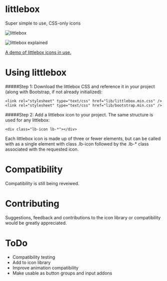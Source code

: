 # littlebox
Super simple to use, CSS-only icons

![littlebox](http://littlebox.cabmaddux.com/lib/lblogoPNG.png "littlebox logo")

![littlebox explained](http://littlebox.cabmaddux.com/lib/lbexplained.png "littlebox explained")

[A demo of littlebox icons in use.](http://littlebox.cabmaddux.com "littlebox")

# Using littlebox

#####Step 1: Download the littlebox CSS and reference it in your project (along with Bootstrap, if not already initialized):
```
<link rel="stylesheet" type="text/css" href="lib/littlebox.min.css" />
<link rel="stylesheet" type="text/css" href="lib/bootstrap.min.css" />
```

#####Step 2: Add a littlebox icon to your project. The same structure is used for any littlebox:
```
<div class="lb-icon lb-*"></div>
```

Each littlebox icon is made up of three or fewer elements, but can be called with as a single element with class .lb-icon followed by the .lb-* class associated with the requested icon.

# Compatibility
Compatibility is still being reveiwed. 

# Contributing
Suggestions, feedback and contributions to the icon library or compatibility would be greatly appreciated.

# ToDo
* Compatibility testing
* Add to icon library
* Improve animation compatibility
* Make usable as button groups and input addons


